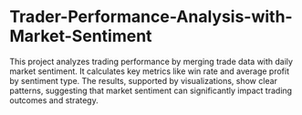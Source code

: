 # Trader-Performance-Analysis-with-Market-Sentiment
This project analyzes trading performance by merging trade data with daily market sentiment. It calculates key metrics like win rate and average profit by sentiment type. The results, supported by visualizations, show clear patterns, suggesting that market sentiment can significantly impact trading outcomes and strategy.
